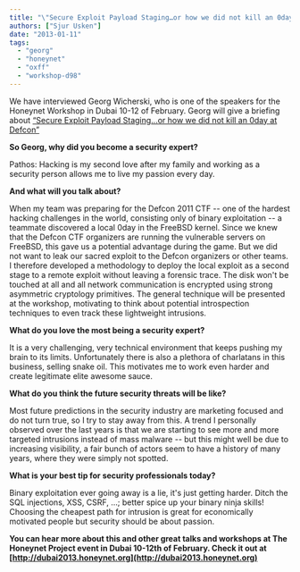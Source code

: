 ```yaml
---
title: "\"Secure Exploit Payload Staging…or how we did not kill an 0day at Defcon\""
authors: ["Sjur Usken"]
date: "2013-01-11"
tags: 
  - "georg"
  - "honeynet"
  - "oxff"
  - "workshop-d98"
---
```


We have interviewed Georg Wicherski, who is one of the speakers for the Honeynet Workshop in Dubai 10-12 of February. Georg will give a briefing about [“Secure Exploit Payload Staging…or how we did not kill an 0day at Defcon”](http://dubai2013.honeynet.org/briefings.html#talk8)  
  
**So Georg, why did you become a security expert?**  
  
Pathos: Hacking is my second love after my family and working as a security person allows me to live my passion every day.  
  
**And what will you talk about?**  
  
When my team was preparing for the Defcon 2011 CTF -- one of the hardest hacking challenges in the world, consisting only of binary exploitation -- a teammate discovered a local 0day in the FreeBSD kernel. Since we knew that the Defcon CTF organizers are running the vulnerable servers on FreeBSD, this gave us a potential advantage during the game. But we did not want to leak our sacred exploit to the Defcon organizers or other teams. I therefore developed a methodology to deploy the local exploit as a second stage to a remote exploit without leaving a forensic trace. The disk won't be touched at all and all network communication is encrypted using strong asymmetric cryptology primitives. The general technique will be presented at the workshop, motivating to think about potential introspection techniques to even track these lightweight intrusions.  
  
**What do you love the most being a security expert?**  
  
It is a very challenging, very technical environment that keeps pushing my brain to its limits. Unfortunately there is also a plethora of charlatans in this business, selling snake oil. This motivates me to work even harder and create legitimate elite awesome sauce.  
  
**What do you think the future security threats will be like?**  
  
Most future predictions in the security industry are marketing focused and do not turn true, so I try to stay away from this. A trend I personally observed over the last years is that we are starting to see more and more targeted intrusions instead of mass malware -- but this might well be due to increasing visibility, a fair bunch of actors seem to have a history of many years, where they were simply not spotted.  
  
**What is your best tip for security professionals today?**  
  
Binary exploitation ever going away is a lie, it's just getting harder. Ditch the SQL injections, XSS, CSRF, …; better spice up your binary ninja skills! Choosing the cheapest path for intrusion is great for economically motivated people but security should be about passion.  
  
**You can hear more about this and other great talks and workshops at The Honeynet Project event in Dubai 10-12th of February. Check it out at [http://dubai2013.honeynet.org](http://dubai2013.honeynet.org)**

